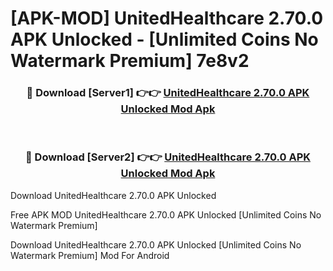 # [APK-MOD] UnitedHealthcare 2.70.0 APK Unlocked - [Unlimited Coins No Watermark Premium] 7e8v2



<div align="center">
<h3>🔴 Download [Server1] 👉👉 <a href="https://momento.my/?title=UnitedHealthcare_2.70.0_APK_Unlocked">UnitedHealthcare 2.70.0 APK Unlocked Mod Apk</a></h3><br>

<h3>🔴 Download [Server2] 👉👉 <a href="https://momento.my/?title=UnitedHealthcare_2.70.0_APK_Unlocked">UnitedHealthcare 2.70.0 APK Unlocked Mod Apk</a></h3>
</div>



Download UnitedHealthcare 2.70.0 APK Unlocked 

Free APK MOD UnitedHealthcare 2.70.0 APK Unlocked [Unlimited Coins No Watermark Premium]

Download UnitedHealthcare 2.70.0 APK Unlocked [Unlimited Coins No Watermark Premium] Mod For Android
